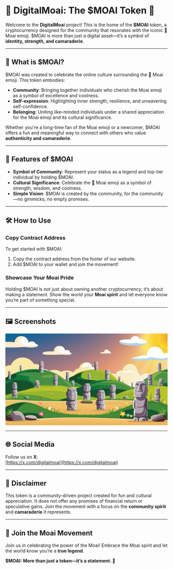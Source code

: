 # 🗿 DigitalMoai: The $MOAI Token 🗿

Welcome to the **DigitalMoai** project! This is the home of the **$MOAI** token, a cryptocurrency designed for the community that resonates with the iconic 🗿 Moai emoji. $MOAI is more than just a digital asset—it’s a symbol of **identity, strength, and camaraderie**.

---

## 🗿 What is $MOAI?

$MOAI was created to celebrate the online culture surrounding the 🗿 Moai emoji. This token embodies:

- **Community**: Bringing together individuals who cherish the Moai emoji as a symbol of excellence and coolness.
- **Self-expression**: Highlighting inner strength, resilience, and unwavering self-confidence.
- **Belonging**: Uniting like-minded individuals under a shared appreciation for the Moai emoji and its cultural significance.

Whether you're a long-time fan of the Moai emoji or a newcomer, $MOAI offers a fun and meaningful way to connect with others who value **authenticity and camaraderie**.

---

## 🌟 Features of $MOAI

- **Symbol of Community**: Represent your status as a legend and top-tier individual by holding $MOAI.
- **Cultural Significance**: Celebrate the 🗿 Moai emoji as a symbol of strength, wisdom, and coolness.
- **Simple Vision**: $MOAI is created by the community, for the community—no gimmicks, no empty promises.

---

## 🛠️ How to Use

### Copy Contract Address
To get started with $MOAI:
1. Copy the contract address from the footer of our website.
2. Add $MOAI to your wallet and join the movement!

### Showcase Your Moai Pride
Holding $MOAI is not just about owning another cryptocurrency; it’s about making a statement. Show the world your **Moai spirit** and let everyone know you’re part of something special.

---

## 🖼️ Screenshots

![DigitalMoai Banner](assets/bg.png)

---

## 🌐 Social Media

Follow us on **X**:  
[https://x.com/digitalmoai](https://x.com/digitalmoai)

---

## 📜 Disclaimer

This token is a community-driven project created for fun and cultural appreciation. It does not offer any promises of financial return or speculative gains. Join the movement with a focus on the **community spirit** and **camaraderie** it represents.

---

## 🚀 Join the Moai Movement

Join us in celebrating the power of the Moai! Embrace the Moai spirit and let the world know you’re a **true legend**.

**$MOAI: More than just a token—it’s a statement. 🗿**
